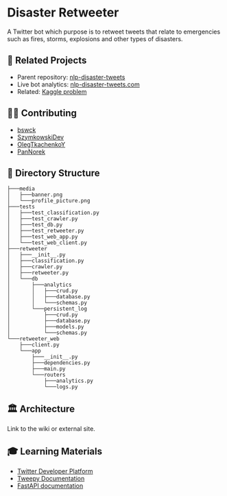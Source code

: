
# Disaster Retweeter
A Twitter bot which purpose is to retweet tweets that relate to emergencies such as fires, storms, explosions and other types of disasters.

## 🔗 Related Projects 
* Parent repository: [nlp-disaster-tweets](https://github.com/SzymkowskiDev/nlp-disaster-tweets)
* Live bot analytics: [nlp-disaster-tweets.com](https://nlp-disaster-tweets.herokuapp.com/)
* Related: [Kaggle problem](https://www.kaggle.com/competitions/nlp-getting-started/overview)

## 👨‍💻 Contributing
* [bswck](https://github.com/bswck)
* [SzymkowskiDev](https://github.com/SzymkowskiDev)
* [OlegTkachenkoY](https://github.com/OlegTkachenkoY)
* [PanNorek](https://github.com/PanNorek)


## 📂 Directory Structure
```
├───media
│   ├───banner.png
│   └───profile_picture.png
├───tests
│   ├───test_classification.py
│   ├───test_crawler.py
│   ├───test_db.py
│   ├───test_retweeter.py
│   ├───test_web_app.py
│   └───test_web_client.py
├───retweeter
│   ├───__init__.py
│   ├───classification.py
│   ├───crawler.py
│   ├───retweeter.py
│   └───db
│       ├───analytics
│       │   ├───crud.py
│       │   ├───database.py
│       │   └───schemas.py
│       └───persistent_log
│           ├───crud.py
│           ├───database.py
│           ├───models.py
│           └───schemas.py
└───retweeter_web
    ├───client.py
    └───app
        ├───__init__.py
        ├───dependencies.py
        ├───main.py
        └───routers
            ├───analytics.py
            └───logs.py

```

## 🏛️ Architecture
Link to the wiki or external site.

## 🎓 Learning Materials
* [Twitter Developer Platform](https://developer.twitter.com/en/docs/twitter-api/getting-started/getting-access-to-the-twitter-api)
* [Tweepy Documentation](https://docs.tweepy.org/en/latest/)
* [FastAPI documentation](https://fastapi.tiangolo.com/)
